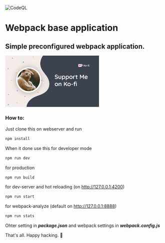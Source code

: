 ![CodeQL](https://github.com/dec04/webpack-base-app/workflows/CodeQL/badge.svg)

# Webpack base application

## Simple preconfigured webpack application. 
<a href="https://ko-fi.com/dmediadecoy"><img src="example/7150dbb8-4c4f-4cde-bec1-e0f690512e64.png" width="300"></a>

### How to:

Just clone this on webserver and run
```bash
npm install
```

When it done
use this for developer mode

```bash
npm run dev
```
for production
```bash
npm run build
```
for dev-server and hot reloading (on http://127.0.0.1:4200)

```bash
npm run start
```
for webpack-analyze (default on http://127.0.0.1:8888)

```bash
npm run stats
```


Ohter setting in **_package.json_** and webpack settings in **_webpack.config.js_**

That's all. Happy hacking. :heart_decoration:


